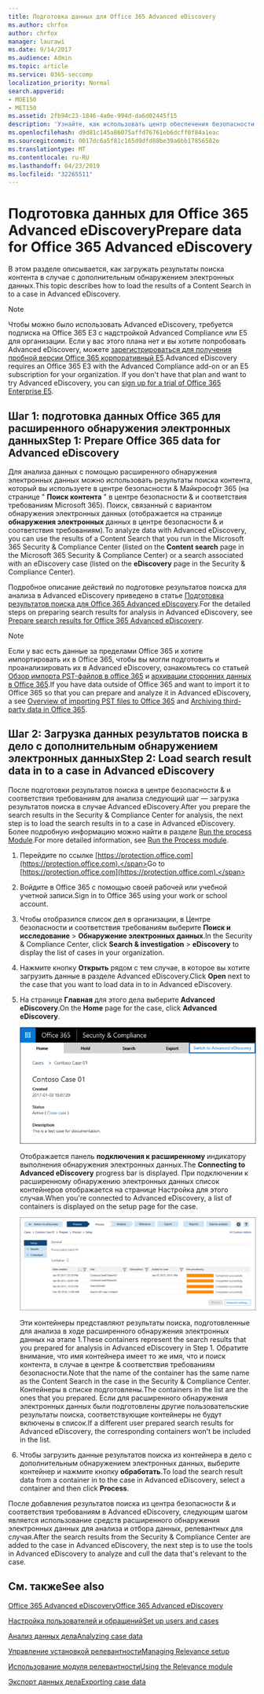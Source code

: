 ```yaml
---
title: Подготовка данных для Office 365 Advanced eDiscovery
ms.author: chrfox
author: chrfox
manager: laurawi
ms.date: 9/14/2017
ms.audience: Admin
ms.topic: article
ms.service: O365-seccomp
localization_priority: Normal
search.appverid:
- MOE150
- MET150
ms.assetid: 2fb94c23-1846-4a0e-994d-da6d02445f15
description: 'Узнайте, как использовать центр обеспечения безопасности &amp; Microsoft 365 для подготовки данных Office 365 для анализа с помощью Office 365 Advanced eDiscovery. '
ms.openlocfilehash: d9d81c145a86075affd76761eb6dcff0f84a1eac
ms.sourcegitcommit: 0017dc6a5f81c165d9dfd88be39a6bb17856582e
ms.translationtype: MT
ms.contentlocale: ru-RU
ms.lasthandoff: 04/23/2019
ms.locfileid: "32265511"
---
```

# <a name="prepare-data-for-office-365-advanced-ediscovery"></a><span data-ttu-id="49275-103">Подготовка данных для Office 365 Advanced eDiscovery</span><span class="sxs-lookup"><span data-stu-id="49275-103">Prepare data for Office 365 Advanced eDiscovery</span></span>

<span data-ttu-id="49275-104">В этом разделе описывается, как загружать результаты поиска контента в случае с дополнительным обнаружением электронных данных.</span><span class="sxs-lookup"><span data-stu-id="49275-104">This topic describes how to load the results of a Content Search in to a case in Advanced eDiscovery.</span></span> 
  
> [!NOTE]
> <span data-ttu-id="49275-p101">Чтобы можно было использовать Advanced eDiscovery, требуется подписка на Office 365 E3 с надстройкой Advanced Compliance или E5 для организации. Если у вас этого плана нет и вы хотите попробовать Advanced eDiscovery, можете [зарегистрироваться для получения пробной версии Office 365 корпоративный E5](https://go.microsoft.com/fwlink/p/?LinkID=698279).</span><span class="sxs-lookup"><span data-stu-id="49275-p101">Advanced eDiscovery requires an Office 365 E3 with the Advanced Compliance add-on or an E5 subscription for your organization. If you don't have that plan and want to try Advanced eDiscovery, you can [sign up for a trial of Office 365 Enterprise E5](https://go.microsoft.com/fwlink/p/?LinkID=698279).</span></span> 
  
## <a name="step-1-prepare-office-365-data-for-advanced-ediscovery"></a><span data-ttu-id="49275-107">Шаг 1: подготовка данных Office 365 для расширенного обнаружения электронных данных</span><span class="sxs-lookup"><span data-stu-id="49275-107">Step 1: Prepare Office 365 data for Advanced eDiscovery</span></span>

<span data-ttu-id="49275-108">Для анализа данных с помощью расширенного обнаружения электронных данных можно использовать результаты поиска контента, который вы используете в центре безопасности &amp; Майкрософт 365 (на странице " **Поиск контента** " в центре безопасности &amp; и соответствия требованиям Microsoft 365). Поиск, связанный с вариантом обнаружения электронных данных (отображается на странице **обнаружения электронных** данных в центре безопасности &amp; и соответствия требованиям).</span><span class="sxs-lookup"><span data-stu-id="49275-108">To analyze data with Advanced eDiscovery, you can use the results of a Content Search that you run in the Microsoft 365 Security &amp; Compliance Center (listed on the **Content search** page in the Microsoft 365 Security &amp; Compliance Center) or a search associated with an eDiscovery case (listed on the **eDiscovery** page in the Security &amp; Compliance Center).</span></span> 
  
<span data-ttu-id="49275-109">Подробное описание действий по подготовке результатов поиска для анализа в Advanced eDiscovery приведено в статье [Подготовка результатов поиска для Office 365 Advanced eDiscovery](prepare-search-results-for-advanced-ediscovery.md).</span><span class="sxs-lookup"><span data-stu-id="49275-109">For the detailed steps on preparing search results for analysis in Advanced eDiscovery, see [Prepare search results for Office 365 Advanced eDiscovery](prepare-search-results-for-advanced-ediscovery.md).</span></span>
  
> [!NOTE]
> <span data-ttu-id="49275-110">Если у вас есть данные за пределами Office 365 и хотите импортировать их в Office 365, чтобы вы могли подготовить и проанализировать их в Advanced eDiscovery, ознакомьтесь со статьей [Обзор импорта PST-файлов в office 365](https://support.office.com/article/ba688e0a-0fcb-4bd7-8e57-2b669564ea84) и [архивации сторонних данных в Office 365](https://go.microsoft.com/fwlink/p/?linkid=716918).</span><span class="sxs-lookup"><span data-stu-id="49275-110">If you have data outside of Office 365 and want to import it to Office 365 so that you can prepare and analyze it in Advanced eDiscovery, a see [Overview of importing PST files to Office 365](https://support.office.com/article/ba688e0a-0fcb-4bd7-8e57-2b669564ea84) and [Archiving third-party data in Office 365](https://go.microsoft.com/fwlink/p/?linkid=716918).</span></span> 
  
## <a name="step-2-load-search-result-data-in-to-a-case-in-advanced-ediscovery"></a><span data-ttu-id="49275-111">Шаг 2: Загрузка данных результатов поиска в дело с дополнительным обнаружением электронных данных</span><span class="sxs-lookup"><span data-stu-id="49275-111">Step 2: Load search result data in to a case in Advanced eDiscovery</span></span>

<span data-ttu-id="49275-112">После подготовки результатов поиска в центре безопасности &amp; и соответствия требованиям для анализа следующий шаг — загрузка результатов поиска в случае Advanced eDiscovery.</span><span class="sxs-lookup"><span data-stu-id="49275-112">After you prepare the search results in the Security &amp; Compliance Center for analysis, the next step is to load the search results in to a case in Advanced eDiscovery.</span></span> <span data-ttu-id="49275-113">Более подробную информацию можно найти в разделе [Run the process Module](run-the-process-module-in-advanced-ediscovery.md).</span><span class="sxs-lookup"><span data-stu-id="49275-113">For more detailed information, see [Run the Process module](run-the-process-module-in-advanced-ediscovery.md).</span></span>
  
1. <span data-ttu-id="49275-114">Перейдите по ссылке [https://protection.office.com](https://protection.office.com).</span><span class="sxs-lookup"><span data-stu-id="49275-114">Go to [https://protection.office.com](https://protection.office.com).</span></span>
    
2. <span data-ttu-id="49275-115">Войдите в Office 365 с помощью своей рабочей или учебной учетной записи.</span><span class="sxs-lookup"><span data-stu-id="49275-115">Sign in to Office 365 using your work or school account.</span></span>
    
3. <span data-ttu-id="49275-116">Чтобы отобразился список дел в организации, в Центре безопасности и соответствия требованиям выберите **Поиск и исследование** \> **Обнаружение электронных данных**.</span><span class="sxs-lookup"><span data-stu-id="49275-116">In the Security &amp; Compliance Center, click **Search &amp; investigation** \> **eDiscovery** to display the list of cases in your organization.</span></span> 
    
4. <span data-ttu-id="49275-117">Нажмите кнопку **Открыть** рядом с тем случае, в которое вы хотите загрузить данные в разделе Advanced eDiscovery.</span><span class="sxs-lookup"><span data-stu-id="49275-117">Click **Open** next to the case that you want to load data in to in Advanced eDiscovery.</span></span> 
    
5. <span data-ttu-id="49275-118">На странице **Главная** для этого дела выберите **Advanced eDiscovery**.</span><span class="sxs-lookup"><span data-stu-id="49275-118">On the **Home** page for the case, click **Advanced eDiscovery**.</span></span> 
    
    ![Нажмите кнопку переключения, чтобы открыть Расширенное обнаружение электронных данных, чтобы открыть дело в Advanced eDiscovery](media/8e34ba23-62e3-4e68-a530-b6ece39b54be.png)
  
    <span data-ttu-id="49275-120">Отображается панель **подключения к расширенному** индикатору выполнения обнаружения электронных данных.</span><span class="sxs-lookup"><span data-stu-id="49275-120">The **Connecting to Advanced eDiscovery** progress bar is displayed.</span></span> <span data-ttu-id="49275-121">При подключении к расширенному обнаружению электронных данных список контейнеров отображается на странице Настройка для этого случая.</span><span class="sxs-lookup"><span data-stu-id="49275-121">When you're connected to Advanced eDiscovery, a list of containers is displayed on the setup page for the case.</span></span> 
    
    ![В Advanced eDiscovery отображается обращение](media/8036e152-70dc-4bb7-9379-61c1ed8326b4.png)
  
     <span data-ttu-id="49275-123">Эти контейнеры представляют результаты поиска, подготовленные для анализа в ходе расширенного обнаружения электронных данных на этапе 1.</span><span class="sxs-lookup"><span data-stu-id="49275-123">These containers represent the search results that you prepared for analysis in Advanced eDiscovery in Step 1.</span></span> <span data-ttu-id="49275-124">Обратите внимание, что имя контейнера имеет то же имя, что и поиск контента, в случае в центре &amp; соответствия требованиям безопасности.</span><span class="sxs-lookup"><span data-stu-id="49275-124">Note that the name of the container has the same name as the Content Search in the case in the Security &amp; Compliance Center.</span></span> <span data-ttu-id="49275-125">Контейнеры в списке подготовлены.</span><span class="sxs-lookup"><span data-stu-id="49275-125">The containers in the list are the ones that you prepared.</span></span> <span data-ttu-id="49275-126">Если для расширенного обнаружения электронных данных были подготовлены другие пользовательские результаты поиска, соответствующие контейнеры не будут включены в список.</span><span class="sxs-lookup"><span data-stu-id="49275-126">If a different user prepared search results for Advanced eDiscovery, the corresponding containers won't be included in the list.</span></span> 
    
6. <span data-ttu-id="49275-127">Чтобы загрузить данные результатов поиска из контейнера в дело с дополнительным обнаружением электронных данных, выберите контейнер и нажмите кнопку **обработать**.</span><span class="sxs-lookup"><span data-stu-id="49275-127">To load the search result data from a container in to the case in Advanced eDiscovery, select a container and then click **Process**.</span></span>
    
<span data-ttu-id="49275-128">После добавления результатов поиска из центра безопасности &amp; и соответствия требованиям в Advanced eDiscovery, следующим шагом является использование средств расширенного обнаружения электронных данных для анализа и отбора данных, релевантных для случая.</span><span class="sxs-lookup"><span data-stu-id="49275-128">After the search results from the Security &amp; Compliance Center are added to the case in Advanced eDiscovery, the next step is to use the tools in Advanced eDiscovery to analyze and cull the data that's relevant to the case.</span></span> 
  
## <a name="see-also"></a><span data-ttu-id="49275-129">См. также</span><span class="sxs-lookup"><span data-stu-id="49275-129">See also</span></span>

[<span data-ttu-id="49275-130">Office 365 Advanced eDiscovery</span><span class="sxs-lookup"><span data-stu-id="49275-130">Office 365 Advanced eDiscovery</span></span>](office-365-advanced-ediscovery.md)
  
[<span data-ttu-id="49275-131">Настройка пользователей и обращений</span><span class="sxs-lookup"><span data-stu-id="49275-131">Set up users and cases</span></span>](set-up-users-and-cases-in-advanced-ediscovery.md)
  
[<span data-ttu-id="49275-132">Анализ данных дела</span><span class="sxs-lookup"><span data-stu-id="49275-132">Analyzing case data</span></span>](analyze-case-data-with-advanced-ediscovery.md)
  
[<span data-ttu-id="49275-133">Управление установкой релевантности</span><span class="sxs-lookup"><span data-stu-id="49275-133">Managing Relevance setup</span></span>](manage-relevance-setup-in-advanced-ediscovery.md)
  
[<span data-ttu-id="49275-134">Использование модуля релевантности</span><span class="sxs-lookup"><span data-stu-id="49275-134">Using the Relevance module</span></span>](use-relevance-in-advanced-ediscovery.md)
  
[<span data-ttu-id="49275-135">Экспорт данных дела</span><span class="sxs-lookup"><span data-stu-id="49275-135">Exporting case data</span></span>](export-case-data-in-advanced-ediscovery.md)

